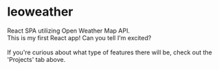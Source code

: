 # leoweather
React SPA utilizing Open Weather Map API.<br>
This is my first React app! Can you tell I'm excited?<br><br>
If you're curious about what type of features there will be, check out the 'Projects' tab above.
